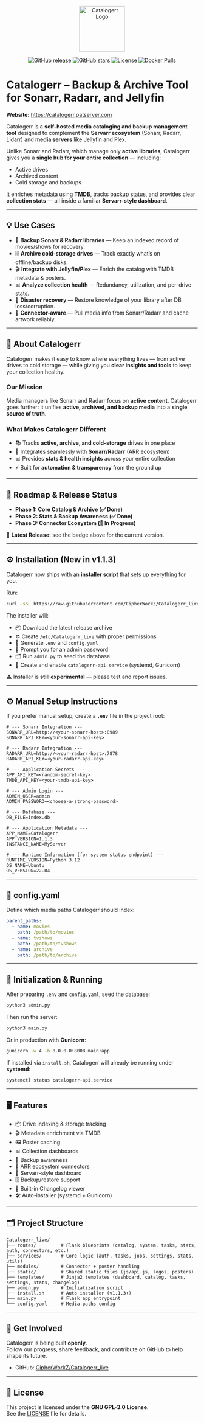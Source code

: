 <p align="center">
  <img src="https://github.com/CipherWorkZ/Catalogerr_live/blob/main/static/logo/logo.png" alt="Catalogerr Logo" width="120"/>
</p>

<p align="center">
  <a href="https://github.com/CipherWorkZ/Catalogerr_live/releases">
    <img src="https://img.shields.io/github/v/release/CipherWorkZ/Catalogerr_live" alt="GitHub release">
  </a>
  <a href="https://github.com/CipherWorkZ/Catalogerr_live/stargazers">
    <img src="https://img.shields.io/github/stars/CipherWorkZ/Catalogerr_live" alt="GitHub stars">
  </a>
  <a href="https://github.com/CipherWorkZ/Catalogerr_live/blob/main/LICENSE">
    <img src="https://img.shields.io/github/license/CipherWorkZ/Catalogerr_live" alt="License">
  </a>
  <a href="https://hub.docker.com/r/patgames36/catalogerr">
    <img src="https://img.shields.io/docker/pulls/patgames36/catalogerr" alt="Docker Pulls">
  </a>
</p>

# Catalogerr – Backup & Archive Tool for Sonarr, Radarr, and Jellyfin

**Website:** https://catalogerr.patserver.com

Catalogerr is a **self-hosted media cataloging and backup management tool** designed to complement the **Servarr ecosystem** (Sonarr, Radarr, Lidarr) and **media servers** like Jellyfin and Plex.

Unlike Sonarr and Radarr, which manage only **active libraries**, Catalogerr gives you a **single hub for your entire collection** — including:
- Active drives
- Archived content
- Cold storage and backups

It enriches metadata using **TMDB**, tracks backup status, and provides clear **collection stats** — all inside a familiar **Servarr-style dashboard**.

---

## 💡 Use Cases

- 📀 **Backup Sonarr & Radarr libraries** — Keep an indexed record of movies/shows for recovery.
- 🗄️ **Archive cold-storage drives** — Track exactly what’s on offline/backup disks.
- 🎬 **Integrate with Jellyfin/Plex** — Enrich the catalog with TMDB metadata & posters.
- 📊 **Analyze collection health** — Redundancy, utilization, and per-drive stats.
- 🔄 **Disaster recovery** — Restore knowledge of your library after DB loss/corruption.
- 🧩 **Connector-aware** — Pull media info from Sonarr/Radarr and cache artwork reliably.

---

## 🌟 About Catalogerr

Catalogerr makes it easy to know where everything lives — from active drives to cold storage — while giving you **clear insights and tools** to keep your collection healthy.

### Our Mission
Media managers like Sonarr and Radarr focus on **active content**. Catalogerr goes further:
it unifies **active, archived, and backup media** into a **single source of truth**.

### What Makes Catalogerr Different
- 📚 Tracks **active, archive, and cold-storage** drives in one place
- 🔗 Integrates seamlessly with **Sonarr/Radarr** (ARR ecosystem)
- 📊 Provides **stats & health insights** across your entire collection
- ⚡ Built for **automation & transparency** from the ground up

---

## 🚀 Roadmap & Release Status

- **Phase 1: Core Catalog & Archive (✅ Done)**
- **Phase 2: Stats & Backup Awareness (✅ Done)**
- **Phase 3: Connector Ecosystem (🚧 In Progress)**

🎉 **Latest Release:** see the badge above for the current version.

---

## ⚙️ Installation (New in v1.1.3)

Catalogerr now ships with an **installer script** that sets up everything for you.  

Run:

```bash
curl -sSL https://raw.githubusercontent.com/CipherWorkZ/Catalogerr_live/main/install.sh | sudo bash
```

The installer will:
- 📦 Download the latest release archive
- ⚙️ Create `/etc/Catalogerr_live` with proper permissions
- 📝 Generate `.env` and `config.yaml`
- 🔑 Prompt you for an admin password
- 🗂️ Run `admin.py` to seed the database
- 🔄 Create and enable `catalogerr-api.service` (systemd, Gunicorn)

⚠️ Installer is **still experimental** — please test and report issues.

---

## ⚙️ Manual Setup Instructions

If you prefer manual setup, create a **`.env`** file in the project root:

```env
# --- Sonarr Integration ---
SONARR_URL=http://<your-sonarr-host>:8989
SONARR_API_KEY=<your-sonarr-api-key>

# --- Radarr Integration ---
RADARR_URL=http://<your-radarr-host>:7878
RADARR_API_KEY=<your-radarr-api-key>

# --- Application Secrets ---
APP_API_KEY=<random-secret-key>
TMDB_API_KEY=<your-tmdb-api-key>

# --- Admin Login ---
ADMIN_USER=admin
ADMIN_PASSWORD=<choose-a-strong-password>

# --- Database ---
DB_FILE=index.db

# --- Application Metadata ---
APP_NAME=Catalogerr
APP_VERSION=1.1.3
INSTANCE_NAME=MyServer

# --- Runtime Information (for system status endpoint) ---
RUNTIME_VERSION=Python 3.12
OS_NAME=Ubuntu
OS_VERSION=22.04
```

---

## 📂 config.yaml

Define which media paths Catalogerr should index:

```yaml
parent_paths:
  - name: movies
    path: /path/to/movies
  - name: tvshows
    path: /path/to/tvshows
  - name: archive
    path: /path/to/archive
```

---

## 🚀 Initialization & Running

After preparing `.env` and `config.yaml`, seed the database:

```bash
python3 admin.py
```

Then run the server:

```bash
python3 main.py
```

Or in production with **Gunicorn**:

```bash
gunicorn -w 4 -b 0.0.0.0:8008 main:app
```

If installed via `install.sh`, Catalogerr will already be running under **systemd**:
```bash
systemctl status catalogerr-api.service
```

---

## 🖥️ Features

- 📦 Drive indexing & storage tracking
- 🎬 Metadata enrichment via TMDB
- 🖼️ Poster caching
- 📊 Collection dashboards
- 💾 Backup awareness
- 🔌 ARR ecosystem connectors
- 📑 Servarr-style dashboard
- 🗄️ Backup/restore support
- 📜 Built-in Changelog viewer
- 🛠️ Auto-installer (systemd + Gunicorn)

---

## 🗂️ Project Structure

```
Catalogerr_live/
├── routes/         # Flask blueprints (catalog, system, tasks, stats, auth, connectors, etc.)
├── services/       # Core logic (auth, tasks, jobs, settings, stats, utils)
├── modules/        # Connector + poster handling
├── static/         # Shared static files (js/api.js, logos, posters)
├── templates/      # Jinja2 templates (dashboard, catalog, tasks, settings, stats, changelog)
├── admin.py        # Initialization script
├── install.sh      # Auto installer (v1.1.3+)
├── main.py         # Flask app entrypoint
└── config.yaml     # Media paths config
```

---

## 🤝 Get Involved

Catalogerr is being built **openly**.  
Follow our progress, share feedback, and contribute on GitHub to help shape its future.  

- GitHub: [CipherWorkZ/Catalogerr_live](https://github.com/CipherWorkZ/Catalogerr_live)

---

## 📄 License

This project is licensed under the **GNU GPL-3.0 License**.  
See the [LICENSE](LICENSE) file for details.
